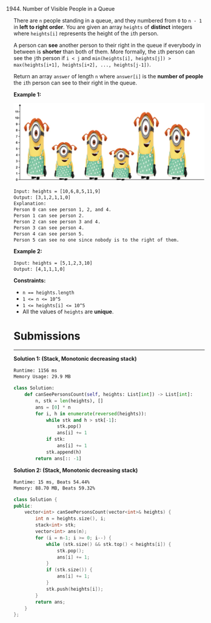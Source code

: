 1944. Number of Visible People in a Queue

There are `n` people standing in a queue, and they numbered from `0` to `n - 1` in **left to right order**. You are given an array `heights` of **distinct** integers where `heights[i]` represents the height of the `i`th person.

A person can **see** another person to their right in the queue if everybody in between is **shorter** than both of them. More formally, the `i`th person can see the `j`th person if `i < j` and `min(heights[i], heights[j]) > max(heights[i+1], heights[i+2], ..., heights[j-1])`.

Return an array `answer` of length `n` where `answer[i]` is the **number of people** the `i`th person can see to their right in the queue.

 

**Example 1:**

![1944_queue-plane.jpg](img/1944_queue-plane.jpg)
```
Input: heights = [10,6,8,5,11,9]
Output: [3,1,2,1,1,0]
Explanation:
Person 0 can see person 1, 2, and 4.
Person 1 can see person 2.
Person 2 can see person 3 and 4.
Person 3 can see person 4.
Person 4 can see person 5.
Person 5 can see no one since nobody is to the right of them.
```

**Example 2:**
```
Input: heights = [5,1,2,3,10]
Output: [4,1,1,1,0]
```

**Constraints:**

* `n == heights.length`
* `1 <= n <= 10^5`
* `1 <= heights[i] <= 10^5`
* All the values of `heights` are **unique**.

# Submissions
---
**Solution 1: (Stack, Monotonic decreasing stack)**
```
Runtime: 1156 ms
Memory Usage: 29.9 MB
```
```python
class Solution:
    def canSeePersonsCount(self, heights: List[int]) -> List[int]:
        n, stk = len(heights), []
        ans = [0] * n
        for i, h in enumerate(reversed(heights)):
            while stk and h > stk[-1]:
                stk.pop()
                ans[i] += 1
            if stk:
                ans[i] += 1
            stk.append(h)
        return ans[:: -1]
```

**Solution 2: (Stack, Monotonic decreasing stack)**
```
Runtime: 15 ms, Beats 54.44%
Memory: 88.70 MB, Beats 59.32%
```
```c++
class Solution {
public:
    vector<int> canSeePersonsCount(vector<int>& heights) {
        int n = heights.size(), i;
        stack<int> stk;
        vector<int> ans(n);
        for (i = n-1; i >= 0; i--) {
            while (stk.size() && stk.top() < heights[i]) {
                stk.pop();
                ans[i] += 1;
            }
            if (stk.size()) {
                ans[i] += 1;
            }
            stk.push(heights[i]);
        }
        return ans;
    }
};
```

